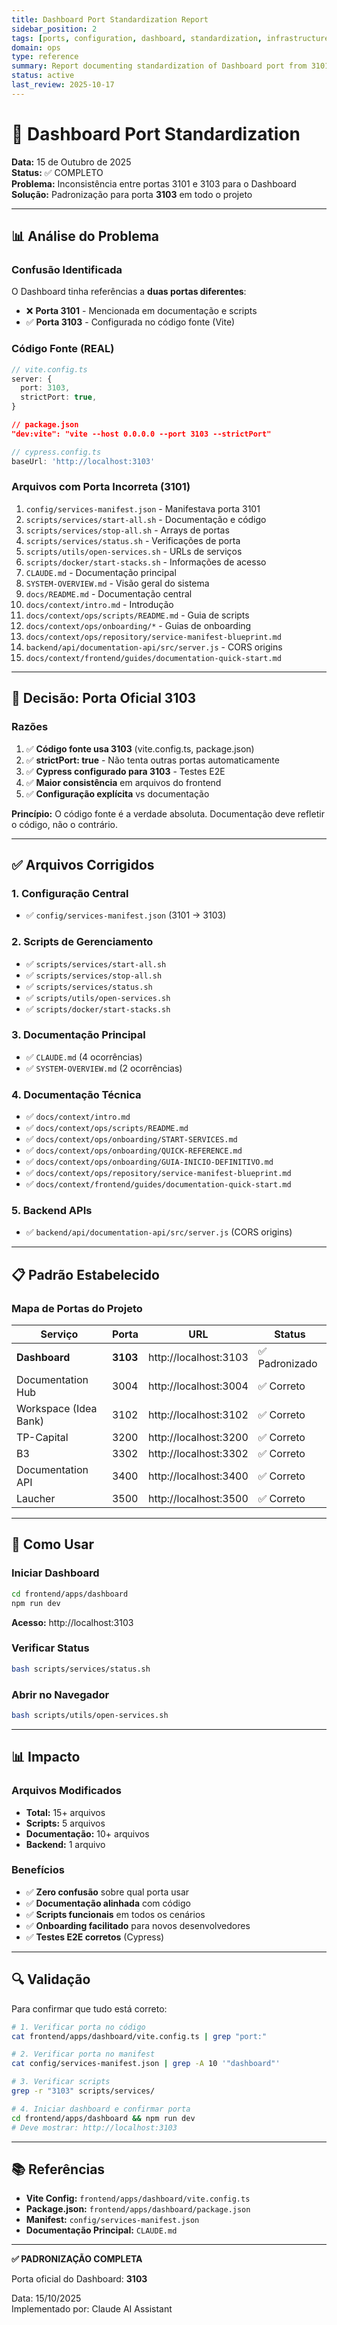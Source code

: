 ```yaml
---
title: Dashboard Port Standardization Report
sidebar_position: 2
tags: [ports, configuration, dashboard, standardization, infrastructure]
domain: ops
type: reference
summary: Report documenting standardization of Dashboard port from 3101 to 3103 across all project files
status: active
last_review: 2025-10-17
---
```


# 🔧 Dashboard Port Standardization

**Data:** 15 de Outubro de 2025  
**Status:** ✅ COMPLETO  
**Problema:** Inconsistência entre portas 3101 e 3103 para o Dashboard  
**Solução:** Padronização para porta **3103** em todo o projeto

---

## 📊 Análise do Problema

### Confusão Identificada

O Dashboard tinha referências a **duas portas diferentes**:

- ❌ **Porta 3101** - Mencionada em documentação e scripts
- ✅ **Porta 3103** - Configurada no código fonte (Vite)

### Código Fonte (REAL)

```typescript
// vite.config.ts
server: {
  port: 3103,
  strictPort: true,
}
```

```json
// package.json
"dev:vite": "vite --host 0.0.0.0 --port 3103 --strictPort"
```

```typescript
// cypress.config.ts
baseUrl: 'http://localhost:3103'
```

### Arquivos com Porta Incorreta (3101)

1. `config/services-manifest.json` - Manifestava porta 3101
2. `scripts/services/start-all.sh` - Documentação e código
3. `scripts/services/stop-all.sh` - Arrays de portas
4. `scripts/services/status.sh` - Verificações de porta
5. `scripts/utils/open-services.sh` - URLs de serviços
6. `scripts/docker/start-stacks.sh` - Informações de acesso
7. `CLAUDE.md` - Documentação principal
8. `SYSTEM-OVERVIEW.md` - Visão geral do sistema
9. `docs/README.md` - Documentação central
10. `docs/context/intro.md` - Introdução
11. `docs/context/ops/scripts/README.md` - Guia de scripts
12. `docs/context/ops/onboarding/*` - Guias de onboarding
13. `docs/context/ops/repository/service-manifest-blueprint.md`
14. `backend/api/documentation-api/src/server.js` - CORS origins
15. `docs/context/frontend/guides/documentation-quick-start.md`

---

## 🎯 Decisão: Porta Oficial 3103

### Razões

1. ✅ **Código fonte usa 3103** (vite.config.ts, package.json)
2. ✅ **strictPort: true** - Não tenta outras portas automaticamente
3. ✅ **Cypress configurado para 3103** - Testes E2E
4. ✅ **Maior consistência** em arquivos do frontend
5. ✅ **Configuração explícita** vs documentação

**Princípio:** O código fonte é a verdade absoluta. Documentação deve refletir o código, não o contrário.

---

## ✅ Arquivos Corrigidos

### 1. Configuração Central
- ✅ `config/services-manifest.json` (3101 → 3103)

### 2. Scripts de Gerenciamento
- ✅ `scripts/services/start-all.sh`
- ✅ `scripts/services/stop-all.sh`
- ✅ `scripts/services/status.sh`
- ✅ `scripts/utils/open-services.sh`
- ✅ `scripts/docker/start-stacks.sh`

### 3. Documentação Principal
- ✅ `CLAUDE.md` (4 ocorrências)
- ✅ `SYSTEM-OVERVIEW.md` (2 ocorrências)

### 4. Documentação Técnica
- ✅ `docs/context/intro.md`
- ✅ `docs/context/ops/scripts/README.md`
- ✅ `docs/context/ops/onboarding/START-SERVICES.md`
- ✅ `docs/context/ops/onboarding/QUICK-REFERENCE.md`
- ✅ `docs/context/ops/onboarding/GUIA-INICIO-DEFINITIVO.md`
- ✅ `docs/context/ops/repository/service-manifest-blueprint.md`
- ✅ `docs/context/frontend/guides/documentation-quick-start.md`

### 5. Backend APIs
- ✅ `backend/api/documentation-api/src/server.js` (CORS origins)

---

## 📋 Padrão Estabelecido

### Mapa de Portas do Projeto

| Serviço | Porta | URL | Status |
|---------|-------|-----|--------|
| **Dashboard** | **3103** | http://localhost:3103 | ✅ Padronizado |
| Documentation Hub | 3004 | http://localhost:3004 | ✅ Correto |
| Workspace (Idea Bank) | 3102 | http://localhost:3102 | ✅ Correto |
| TP-Capital | 3200 | http://localhost:3200 | ✅ Correto |
| B3 | 3302 | http://localhost:3302 | ✅ Correto |
| Documentation API | 3400 | http://localhost:3400 | ✅ Correto |
| Laucher | 3500 | http://localhost:3500 | ✅ Correto |

---

## 🚀 Como Usar

### Iniciar Dashboard

```bash
cd frontend/apps/dashboard
npm run dev
```

**Acesso:** http://localhost:3103

### Verificar Status

```bash
bash scripts/services/status.sh
```

### Abrir no Navegador

```bash
bash scripts/utils/open-services.sh
```

---

## 📊 Impacto

### Arquivos Modificados
- **Total:** 15+ arquivos
- **Scripts:** 5 arquivos
- **Documentação:** 10+ arquivos
- **Backend:** 1 arquivo

### Benefícios
- ✅ **Zero confusão** sobre qual porta usar
- ✅ **Documentação alinhada** com código
- ✅ **Scripts funcionais** em todos os cenários
- ✅ **Onboarding facilitado** para novos desenvolvedores
- ✅ **Testes E2E corretos** (Cypress)

---

## 🔍 Validação

Para confirmar que tudo está correto:

```bash
# 1. Verificar porta no código
cat frontend/apps/dashboard/vite.config.ts | grep "port:"

# 2. Verificar porta no manifest
cat config/services-manifest.json | grep -A 10 '"dashboard"'

# 3. Verificar scripts
grep -r "3103" scripts/services/

# 4. Iniciar dashboard e confirmar porta
cd frontend/apps/dashboard && npm run dev
# Deve mostrar: http://localhost:3103
```

---

## 📚 Referências

- **Vite Config:** `frontend/apps/dashboard/vite.config.ts`
- **Package.json:** `frontend/apps/dashboard/package.json`
- **Manifest:** `config/services-manifest.json`
- **Documentação Principal:** `CLAUDE.md`

---

**✅ PADRONIZAÇÃO COMPLETA**

Porta oficial do Dashboard: **3103**

Data: 15/10/2025  
Implementado por: Claude AI Assistant
